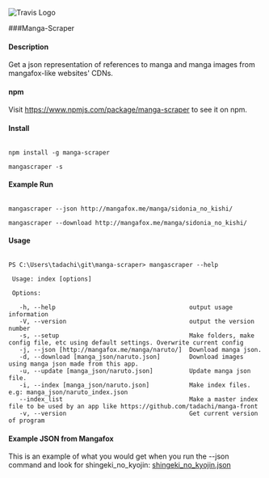 ![Travis Logo](https://travis-ci.org/tadachi/manga-scraper.svg?branch=master "Travis Build")

###Manga-Scraper

#### Description
Get a json representation of references to manga and manga images from mangafox-like websites' CDNs.

#### npm
Visit https://www.npmjs.com/package/manga-scraper to see it on npm.

#### Install
```

npm install -g manga-scraper

mangascraper -s

```

#### Example Run
```

mangascraper --json http://mangafox.me/manga/sidonia_no_kishi/

mangascraper --download http://mangafox.me/manga/sidonia_no_kishi/

```


#### Usage
```

PS C:\Users\tadachi\git\manga-scraper> mangascraper --help

 Usage: index [options]

 Options:

   -h, --help                                     output usage information
   -V, --version                                  output the version number
   -s, --setup                                    Make folders, make config file, etc using default settings. Overwrite current config
   -j, --json [http://mangafox.me/manga/naruto/]  Download manga json.
   -d, --download [manga_json/naruto.json]        Download images using manga json made from this app.
   -u, --update [manga_json/naruto.json]          Update manga json file.
   -i, --index [manga_json/naruto.json]           Make index files. e.g: manga_json/naruto_index.json
   --index_list                                   Make a master index file to be used by an app like https://github.com/tadachi/manga-front
   -v, --version                                  Get current version of program

```

#### Example JSON from Mangafox

This is an example of what you would get when you run the --json command and look for shingeki_no_kyojin:
[shingeki_no_kyojin.json](https://raw.githubusercontent.com/tadachi/manga-scraper/master/manga_json/shingeki_no_kyojin.json)